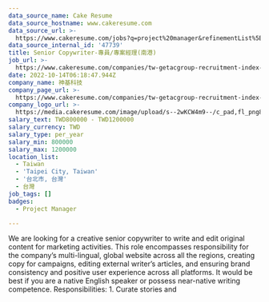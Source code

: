 ```yaml
---
data_source_name: Cake Resume
data_source_hostname: www.cakeresume.com
data_source_url: >-
  https://www.cakeresume.com/jobs?q=project%20manager&refinementList%5Blang_name%5D%5B0%5D=English&refinementList%5Bsalary_type%5D=per_year&range%5Bsalary_range%5D%5Bmin%5D=1000000&page=2
data_source_internal_id: '47739'
title: Senior Copywriter-專員/專案經理(南港)
job_url: >-
  https://www.cakeresume.com/companies/tw-getacgroup-recruitment-index-php-index_id-7/jobs/website-project-manager-nangang
date: 2022-10-14T06:18:47.944Z
company_name: 神基科技
company_page_url: >-
  https://www.cakeresume.com/companies/tw-getacgroup-recruitment-index-php-index_id-7
company_logo_url: >-
  https://media.cakeresume.com/image/upload/s--2wKCW4m9--/c_pad,fl_png8,h_200,w_200/v1665049350/leaytytcconbe4ysxlhg.png
salary_text: TWD800000 - TWD1200000
salary_currency: TWD
salary_type: per_year
salary_min: 800000
salary_max: 1200000
location_list:
  - Taiwan
  - 'Taipei City, Taiwan'
  - '台北市, 台灣'
  - 台灣
job_tags: []
badges:
  - Project Manager

---
```


We are looking for a creative senior copywriter to write and edit original content for marketing activities. This role encompasses responsibility for the company’s multi-lingual, global website across all the regions, creating copy for campaigns, editing external writer’s articles, and ensuring brand consistency and positive user experience across all platforms. It would be best if you are a native English speaker or possess near-native writing competence. Responsibilities: 1. Curate stories and